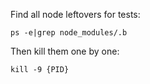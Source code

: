 
Find all node leftovers for tests:

```
ps -e|grep node_modules/.b
```

Then kill them one by one:

```
kill -9 {PID}
```
